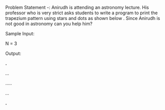 Problem Statement -: Anirudh is attending an astronomy lecture. His professor who is very strict asks students to write a program to print the trapezium pattern using stars and dots as shown below . Since Anirudh is not good in astronomy can you help him?

 

Sample Input:

N = 3

Output:

**.**

*…*

…..

*…*

**.**
